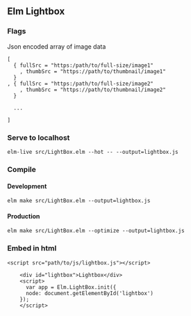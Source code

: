 ## Elm Lightbox

### Flags

Json encoded array of image data

```
[ 
  { fullSrc = "https:/path/to/full-size/image1"
    , thumbSrc = "https://path/to/thumbnail/image1"
  }
, { fullSrc = "https:/path/to/full-size/image2"
    , thumbSrc = "https://path/to/thumbnail/image2"
  }

  ...

]
```

### Serve to localhost
`elm-live src/LightBox.elm --hot -- --output=lightbox.js`

### Compile

#### Development
`elm make src/LightBox.elm --output=lightbox.js`

#### Production
`elm make src/LightBox.elm --optimize --output=lightbox.js`

### Embed in html

```
<script src="path/to/js/lightbox.js"></script>
```


```
    <div id="lightbox">Lightbox</div>
    <script>
      var app = Elm.LightBox.init({
      node: document.getElementById('lightbox')
    });
    </script>

```
